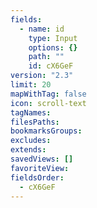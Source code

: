 ```yaml
---
fields:
  - name: id
    type: Input
    options: {}
    path: ""
    id: cX6GeF
version: "2.3"
limit: 20
mapWithTag: false
icon: scroll-text
tagNames: 
filesPaths: 
bookmarksGroups: 
excludes: 
extends: 
savedViews: []
favoriteView: 
fieldsOrder:
  - cX6GeF
---
```

